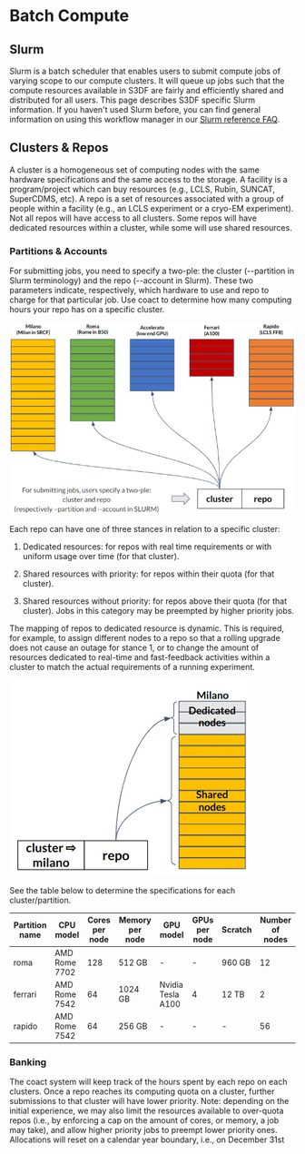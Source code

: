 # Batch Compute

## Slurm

Slurm is a batch scheduler that enables users to submit compute jobs
of varying scope to our compute clusters. It will queue up jobs such
that the compute resources available in S3DF are fairly and
efficiently shared and distributed for all users. This page describes
S3DF specific Slurm information. If you haven't used Slurm before, you
can find general information on using this workflow manager in our
[Slurm reference FAQ](reference.md#SlurmFAQ).

## Clusters & Repos

A cluster is a homogeneous set of computing nodes with the same
hardware specifications and the same access to the storage. A facility
is a program/project which can buy resources (e.g., LCLS, Rubin,
SUNCAT, SuperCDMS, etc). A repo is a set of resources associated with
a group of people within a facility (e.g., an LCLS experiment or a
cryo-EM experiment). Not all repos will have access to all
clusters. Some repos will have dedicated resources within a cluster,
while some will use shared resources.

### Partitions & Accounts

For submitting jobs, you need to specify a two-ple: the cluster
(--partition in Slurm terminology) and the repo (--account in
Slurm). These two parameters indicate, respectively, which hardware to
use and repo to charge for that particular job. Use coact to determine
how many computing hours your repo has on a specific cluster.

![clusters](assets/s3df-slurm-clusters.png)

Each repo can have one of three stances in relation to a specific
cluster:

1. Dedicated resources: for repos with real time requirements or with
  uniform usage over time (for that cluster).

2. Shared resources with priority: for repos within their quota (for
  that cluster).

3. Shared resources without priority: for repos above their quota (for
  that cluster). Jobs in this category may be preempted by higher
  priority jobs.

The mapping of repos to dedicated resource is dynamic. This is
required, for example, to assign different nodes to a repo so that a
rolling upgrade does not cause an outage for stance 1, or to change
the amount of resources dedicated to real-time and fast-feedback
activities within a cluster to match the actual requirements of a
running experiment.

![repostance](assets/s3df-slurm-repostance.png)


See the table below to determine the specifications for each
cluster/partition.

| Partition name | CPU model | Cores per node | Memory per node | GPU model | GPUs per node | Scratch | Number of nodes |
| --- | --- | --- | --- | --- | --- | --- | --- |
| roma | AMD Rome 7702 | 128 | 512 GB | - | - | 960 GB | 12 |
| ferrari | AMD Rome 7542 | 64 | 1024 GB | Nvidia Tesla A100 | 4 | 12 TB | 2 |
| rapido | AMD Rome 7542 | 64 | 256 GB | - | - | - | 56 |



### Banking

The coact system will keep track of the hours spent by each repo on
each clusters. Once a repo reaches its computing quota on a cluster,
further submissions to that cluster will have lower priority. Note:
depending on the initial experience, we may also limit the resources
available to over-quota repos (i.e., by enforcing a cap on the amount
of cores, or memory, a job may take), and allow higher priority jobs
to preempt lower priority ones. Allocations will reset on a calendar
year boundary, i.e., on December 31st

